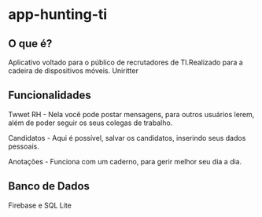 # app-hunting-ti

## O que é?

Aplicativo voltado para o público de recrutadores de TI.Realizado para a cadeira de dispositivos móveis. Uniritter

## Funcionalidades

Twwet RH - Nela você pode postar mensagens, para outros usuários lerem, além de poder seguir os seus colegas de trabalho.

Candidatos - Aqui é possível, salvar os candidatos, inserindo seus dados pessoais. 

Anotações - Funciona com um caderno, para gerir melhor seu dia a dia.

## Banco de Dados

Firebase e SQL Lite




